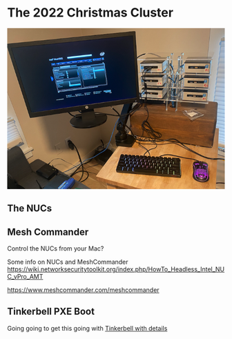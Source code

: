 # The 2022 Christmas Cluster

![image of cluster](images/cluster.png)

## The NUCs

## Mesh Commander 

Control the NUCs from your Mac? 

Some info on NUCs and MeshCommander
https://wiki.networksecuritytoolkit.org/index.php/HowTo_Headless_Intel_NUC_vPro_AMT

https://www.meshcommander.com/meshcommander


## Tinkerbell PXE Boot

Going going to get this going with  [Tinkerbell with details](tinkebell.md)



